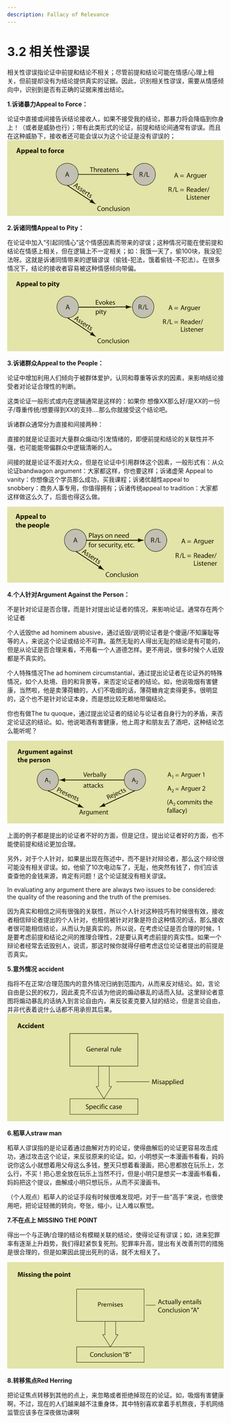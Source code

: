 ```yaml
---
description: Fallacy of Relevance
---
```


# 3.2 相关性谬误

相关性谬误指论证中前提和结论不相关；尽管前提和结论可能在情感/心理上相关，但前提却没有为结论提供真实的证据。因此，识别相关性谬误，需要从情感倾向中，识别到是否有正确的证据来推出结论。

**1.诉诸暴力Appeal to Force：**

论证中直接或间接告诉结论接收人，如果不接受我的结论，那暴力将会降临到你身上！（或者是威胁也行）；带有此类形式的论证，前提和结论间通常有谬误。而且在这种威胁下，接收者还可能会误以为这个论证是没有谬误的；![](<../.gitbook/assets/image (9).png>)

**2.诉诸同情Appeal to Pity：**

在论证中加入“引起同情心”这个情感因素而带来的谬误；这种情况可能在使前提和结论在情感上相关，但在逻辑上不一定相关；如：我饿一天了，偷100块，我没犯法呀。这就是诉诸同情带来的逻辑谬误（偷钱-犯法，饿着偷钱-不犯法）。在很多情况下，结论的接收者容易被这种情感倾向带偏。![](<../.gitbook/assets/image (1).png>)

**3.诉诸群众Appeal to the People：**

论证中增加利用人们倾向于被群体爱护，认同和尊重等诉求的因素，来影响结论接受者对论证合理性的判断。

这类论证一般形式或内在逻辑通常是这样的：如果你  想像XX那么好/是XX的一份子/尊重传统/想要得到XX的支持....那么你就接受这个结论吧。

诉诸群众通常分为直接和间接两种：

直接的就是论证面对大量群众煽动/引发情绪的，即便前提和结论的关联性并不强，也可能能带偏群众中逻辑清晰的人。

间接的就是论证不面对大众，但是在论证中引用群体这个因素，一般形式有：从众论证bandwagon argument：大家都这样，你也要这样；诉诸虚荣 Appeal to vanity：你想像这个学员那么成功，买我课程；诉诸优越性appeal to snobbery：商务人事专用，你值得拥有；诉诸传统appeal to tradition：大家都这样做这么久了，后面也得这么做。

![](<../.gitbook/assets/image (3).png>)

**4.个人针对Argument Against the Person：**

不是针对论证是否合理，而是针对提出论证者的情况，来影响论证。通常存在两个论证者

个人诋毁the ad hominem abusive，通过诋毁/说明论证者是个傻逼/不知廉耻等等的人，来说这个论证或结论不可靠。虽然无耻的人得出无耻的结论是有可能的，但是从论证是否合理来看，不用看一个人道德怎样。更不用说，很多时候个人诋毁都是不真实的。

个人特殊情况The ad hominem circumstantial，通过提出论证者在论证外的特殊情况，如个人处境、目的和背景等，来否定论证者的结论。如，他说吸烟有害健康，当然啦，他是卖薄荷糖的，人们不吸烟的话，薄荷糖肯定卖得更多。很明显的，这个也不是针对论证本身，而是想比较无赖地带偏结论。

你也有做The tu quoque，通过提出论证者的结论与论证者自身行为的矛盾，来否定论证这的结论。如，他说喝酒有害健康，他上周才和朋友去了酒吧，这种结论怎么能听呢？

![](<../.gitbook/assets/image (7).png>)

上面的例子都是提出的论证者不好的方面，但是记住，提出论证者好的方面，也不能使前提和结论更加合理。

另外，对于个人针对，如果是出现在陈述中，而不是针对辩论者，那么这个辩论很可能没有相关谬误。如，他偷了10次电动车了，无耻，他突然有钱了，你们应该查查他的金钱来源，肯定有问题！这个论证就没有相关谬误。

In evaluating any argument there are always two issues to be considered: the quality of the reasoning and the truth of the premises.

因为真实和相信之间有很强的关联性，所以个人针对这种技巧有时候很有效，接收者相信辩论者提出的个人针对，也相信被针对对象是符合这种情况的话，那么接收者很可能相信结论，从而认为是真实的。所以说，在考虑论证是否合理的时候，1是要考虑前提和结论之间的推理合理性，2是要认真考虑前提的真实性。如果一个辩论者经常去诋毁别人，说谎，那这时候你就得仔细考虑这位论证者提出的前提是否真实。

**5.意外情况 accident**

指将不在正常/合理范围内的意外情况归纳到范围内，从而来反对结论。如，言论自由是公民的权力，因此麦克不应该为他说的煽动暴乱的话而入狱。这里辩论者意图将煽动暴乱的话纳入到言论自由内，来反驳麦克要入狱的结论，但是言论自由，并非代表着说什么话都不用承担其后果。![](<../.gitbook/assets/image (4).png>)

**6.稻草人straw man**

稻草人谬误指的是论证着通过曲解对方的论证，使得曲解后的论证更容易攻击成功，通过攻击这个论证，来反驳原来的论证。如，小明想买一本漫画书看看，妈妈说你这么小就想着用父母这么多钱，整天只想着看漫画，把心思都放在玩乐上，怎么行，不买！把心思全放在玩乐上当然不行，但是小明只是想买一本漫画书看看，妈妈把这个提议，曲解成小明只想玩乐，从而不买漫画书。

（个人观点）稻草人的论证手段有时候很难发现吧，对于一些“高手”来说，也很使用吧，把论证轻微的转向，夸张，缩小，让人难以察觉。

**7.不在点上 MISSING THE POINT**

得出一个与正确/合理的结论有模糊关联的结论，使得论证有谬误；如，进来犯罪率有逐渐上升趋势，我们得赶紧恢复死刑。犯罪率升高，提出有关改善刑罚的措施是很合理的，但是如果因此提出死刑的话，就不太相关了。

![](<../.gitbook/assets/image (6).png>)

**8.转移焦点Red Herring**

把论证焦点转移到其他的点上，来忽略或者拒绝掉现在的论证。如，吸烟有害健康啊，不过，现在的人们越来越不注重身体，其中特别喜欢拿着手机熬夜，手机网络监管应该多在深夜做功课啊











